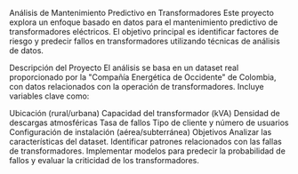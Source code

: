 Análisis de Mantenimiento Predictivo en Transformadores
Este proyecto explora un enfoque basado en datos para el mantenimiento predictivo de transformadores eléctricos. El objetivo principal es identificar factores de riesgo y predecir fallos en transformadores utilizando técnicas de análisis de datos.

Descripción del Proyecto
El análisis se basa en un dataset real proporcionado por la "Compañía Energética de Occidente" de Colombia, con datos relacionados con la operación de transformadores. Incluye variables clave como:

Ubicación (rural/urbana)
Capacidad del transformador (kVA)
Densidad de descargas atmosféricas
Tasa de fallos
Tipo de cliente y número de usuarios
Configuración de instalación (aérea/subterránea)
Objetivos
Analizar las características del dataset.
Identificar patrones relacionados con las fallas de transformadores.
Implementar modelos para predecir la probabilidad de fallos y evaluar la criticidad de los transformadores.
